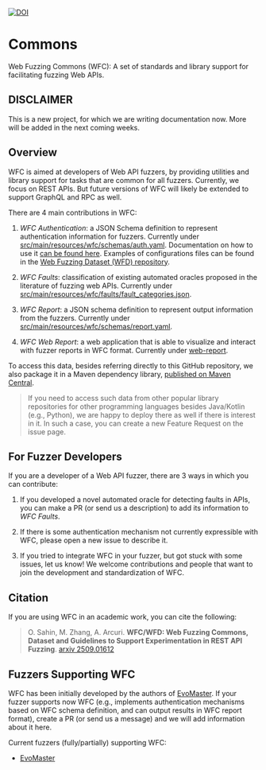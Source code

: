 

[![DOI](https://zenodo.org/badge/964562983.svg)](https://doi.org/10.5281/zenodo.16948757)



# Commons
Web Fuzzing Commons (WFC): A set of standards and library support for facilitating fuzzing Web APIs.

## DISCLAIMER

This is a new project, for which we are writing documentation now. 
More will be added in the next coming weeks. 


## Overview

WFC is aimed at developers of Web API fuzzers, by providing utilities and library support for tasks that are common for all fuzzers. 
Currently, we focus on REST APIs. 
But future versions of WFC will likely be extended to support GraphQL and RPC as well. 

There are 4 main contributions in WFC:

1) _WFC Authentication_: a JSON Schema definition to represent authentication information for fuzzers. Currently under [src/main/resources/wfc/schemas/auth.yaml](src/main/resources/wfc/schemas/auth.yaml). Documentation on how to use it [can be found here](./auth.md). Examples of configurations files can be found in the [Web Fuzzing Dataset (WFD) repository](https://github.com/WebFuzzing/Dataset).   

2) _WFC Faults_: classification of existing automated oracles proposed in the literature of fuzzing web APIs. Currently under [src/main/resources/wfc/faults/fault_categories.json](src/main/resources/wfc/faults/fault_categories.json).

3) _WFC Report_: a JSON schema definition to represent output information from the fuzzers. Currently under [src/main/resources/wfc/schemas/report.yaml](src/main/resources/wfc/schemas/report.yaml).

4) _WFC Web Report_: a web application that is able to visualize and interact with fuzzer reports in WFC format. Currently under [web-report](web-report). 


To access this data, besides referring directly to this GitHub repository, we also package it in a Maven dependency library, [published on Maven Central](https://central.sonatype.com/artifact/com.webfuzzing/commons).

> If you need to access such data from other popular library repositories for other programming languages besides Java/Kotlin (e.g., Python), we are happy to deploy there as well if there is interest in it. In such a case, you can create a new Feature Request on the issue page.  

## For Fuzzer Developers

If you are a developer of a Web API fuzzer, there are 3 ways in which you can contribute:

1) If you developed a novel automated oracle for detecting faults in APIs, you can make a PR (or send us a description) to add its information to _WFC Faults_. 

2) If there is some authentication mechanism not currently expressible with WFC, please open a new issue to describe it. 

3) If you tried to integrate WFC in your fuzzer, but got stuck with some issues, let us know! We welcome contributions and people that want to join the development and standardization of WFC.  


## Citation

If you are using WFC in an academic work, you can cite the following:

> O. Sahin, M. Zhang, A. Arcuri.
**WFC/WFD: Web Fuzzing Commons, Dataset and Guidelines to Support Experimentation in REST API Fuzzing**.
[arxiv 2509.01612](https://arxiv.org/abs/2509.01612)


## Fuzzers Supporting WFC

WFC has been initially developed by the authors of [EvoMaster](https://github.com/WebFuzzing/EvoMaster). 
If your fuzzer supports now WFC (e.g., implements authentication mechanisms based on WFC schema definition, and can output results in WFC report format), create a PR (or send us a message) and we will add information about it here.

Current fuzzers (fully/partially) supporting WFC:
* [EvoMaster](https://github.com/WebFuzzing/EvoMaster)




